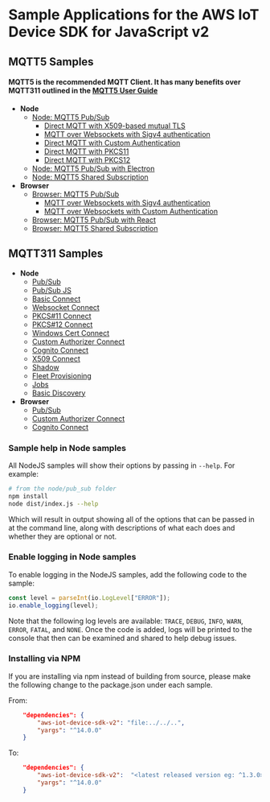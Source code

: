 # Sample Applications for the AWS IoT Device SDK for JavaScript v2
## MQTT5 Samples
#### MQTT5 is the recommended MQTT Client. It has many benefits over MQTT311 outlined in the [MQTT5 User Guide](https://github.com/awslabs/aws-crt-nodejs/blob/main/MQTT5-UserGuide.md)
* **Node**
    * [Node: MQTT5 Pub/Sub](./node/pub_sub_mqtt5/README.md)
        * [Direct MQTT with X509-based mutual TLS](./node/pub_sub_mqtt5/README.md#direct-mqtt-with-x509-based-mutual-tls)
        * [MQTT over Websockets with Sigv4 authentication](./node/pub_sub_mqtt5/README.md#mqtt-over-websockets-with-sigv4-authentication)
        * [Direct MQTT with Custom Authentication](./node/pub_sub_mqtt5/README.md#direct-mqtt-with-custom-authentication)
        * [Direct MQTT with PKCS11](./node/pub_sub_mqtt5/README.md#direct-mqtt-with-pkcs11-method)
        * [Direct MQTT with PKCS12](./node/pub_sub_mqtt5/README.md#direct-mqtt-with-pkcs12-method)
    * [Node: MQTT5 Pub/Sub with Electron](./node/pub_sub_electron_node/README.md)
    * [Node: MQTT5 Shared Subscription](./node/shared_subscription/README.md)
* **Browser**
    * [Browser: MQTT5 Pub/Sub](./browser/pub_sub_mqtt5/README.md)
        * [MQTT over Websockets with Sigv4 authentication](./browser/pub_sub_mqtt5/README.md#mqtt-over-websockets-with-sigv4-authentication)
        * [MQTT over Websockets with Custom Authentication](./browser/pub_sub_mqtt5/README.md#mqtt-over-websockets-with-custom-authentication)
    * [Browser: MQTT5 Pub/Sub with React](./browser/react_sample/README.md)
    * [Browser: MQTT5 Shared Subscription](./browser/shared_subscription/README.md)
## MQTT311 Samples
* **Node**
    * [Pub/Sub](./node/pub_sub/README.md)
    * [Pub/Sub JS](./node/pub_sub_js/README.md)
    * [Basic Connect](./node/basic_connect/README.md)
    * [Websocket Connect](./node/websocket_connect/README.md)
    * [PKCS#11 Connect](./node/pkcs11_connect/README.md)
    * [PKCS#12 Connect](./node/pkcs12_connect/README.md)
    * [Windows Cert Connect](./node/windows_cert_connect/README.md)
    * [Custom Authorizer Connect](./node/custom_authorizer_connect/README.md)
    * [Cognito Connect](./node/cognito_connect/README.md)
    * [X509 Connect](./node/x509_connect/README.md)
    * [Shadow](./node/shadow/README.md)
    * [Fleet Provisioning](./node/fleet_provisioning/README.md)
    * [Jobs](./node/jobs/README.md)
    * [Basic Discovery](./node/basic_discovery/README.md)
* **Browser**
    * [Pub/Sub](./browser/pub_sub/README.md)
    * [Custom Authorizer Connect](./browser/custom_authorizer_connect/README.md)
    * [Cognito Connect](./browser/pub_sub/README.md)

### Sample help in Node samples

All NodeJS samples will show their options by passing in `--help`. For example:

``` sh
# from the node/pub_sub folder
npm install
node dist/index.js --help
```

Which will result in output showing all of the options that can be passed in at the command line, along with descriptions of what each does and whether they are optional or not.

### Enable logging in Node samples

To enable logging in the NodeJS samples, add the following code to the sample:

``` js
const level = parseInt(io.LogLevel["ERROR"]);
io.enable_logging(level);
```

Note that the following log levels are available: `TRACE`, `DEBUG`, `INFO`, `WARN`, `ERROR`, `FATAL`, and `NONE`. Once the code is added, logs will be printed to the console that then can be examined and shared to help debug issues.

### Installing via NPM

If you are installing via npm instead of building from source, please make the following change to the package.json under each sample.

From:
``` json
    "dependencies": {
        "aws-iot-device-sdk-v2": "file:../../..",
        "yargs": "^14.0.0"
    }
```
To:
``` json
    "dependencies": {
        "aws-iot-device-sdk-v2":  "<latest released version eg: ^1.3.0>",
        "yargs": "^14.0.0"
    }
```